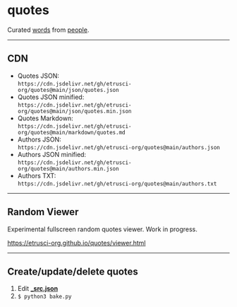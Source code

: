 # quotes

Curated [words](./markdown/quotes.md) from [people](./authors.txt).

---

## CDN

- Quotes JSON:  
  `https://cdn.jsdelivr.net/gh/etrusci-org/quotes@main/json/quotes.json`
- Quotes JSON minified:  
  `https://cdn.jsdelivr.net/gh/etrusci-org/quotes@main/json/quotes.min.json`
- Quotes Markdown:  
  `https://cdn.jsdelivr.net/gh/etrusci-org/quotes@main/markdown/quotes.md`
- Authors JSON:  
  `https://cdn.jsdelivr.net/gh/etrusci-org/quotes@main/authors.json`
- Authors JSON minified:  
  `https://cdn.jsdelivr.net/gh/etrusci-org/quotes@main/authors.min.json`
- Authors TXT:  
  `https://cdn.jsdelivr.net/gh/etrusci-org/quotes@main/authors.txt`

---

## Random Viewer

Experimental fullscreen random quotes viewer. Work in progress.

<https://etrusci-org.github.io/quotes/viewer.html>

---

## Create/update/delete quotes

1. Edit **[_src.json](./_src.json)**
2. `$ python3 bake.py`
